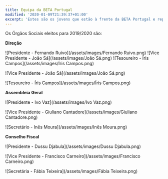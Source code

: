 ```yaml
---
title: Equipa da BETA Portugal
modified: '2020-01-09T21:39:37+01:00'
excerpt: 'Estes são os jovens que estão à frente da BETA Portugal e representam Portugal na rede Europeia.'
---
```

Os Órgãos Sociais eleitos para 2019/2020 são:

**Direção**

![Presidente - Fernando Ruivo](/assets/images/Fernando Ruivo.png) ![Vice Presidente - João Sá](/assets/images/João Sá.png) ![Tesoureiro - Íris Campos](/assets/images/Íris Campos.png)

![Vice Presidente - João Sá](/assets/images/João Sá.png)

![Tesoureiro - Íris Campos](/assets/images/Íris Campos.png)

**Assembleia Geral**

![Presidente - Ivo Vaz](/assets/images/Ivo Vaz.png)

![Vice Presidente - Giuliano Cantadore](/assets/images/Giuliano Cantadore.png)

![Secretário - Inês Moura](/assets/images/Inês Moura.png)

**Conselho Fiscal**

![Presidente - Dussu Djabula](/assets/images/Dussu Djabula.png)

![Vice Presidente - Francisco Carneiro](/assets/images/Francisco Carneiro.png)

![Secretária - Fábia Teixeira](/assets/images/Fábia Teixeira.png)
